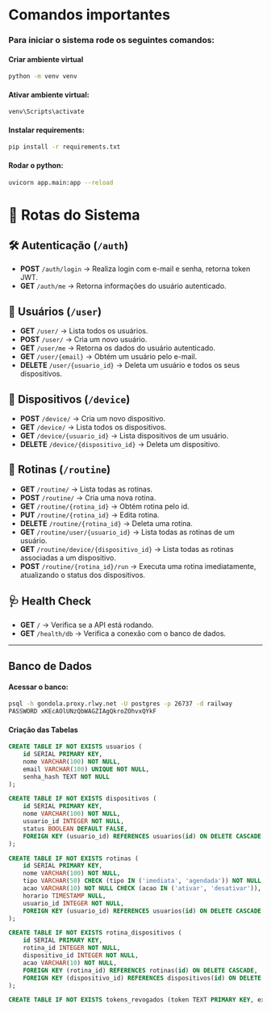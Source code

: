 # Comandos importantes


### Para iniciar o sistema rode os seguintes comandos:
#### Criar ambiente virtual
```sh
python -m venv venv
```

#### Ativar ambiente virtual:
```sh 
venv\Scripts\activate
```  

#### Instalar requirements:
```sh
pip install -r requirements.txt
```

#### Rodar o python:
```sh 
uvicorn app.main:app --reload
```  




# 📌 Rotas do Sistema

## 🛠️ Autenticação (`/auth`)
- **POST** `/auth/login` → Realiza login com e-mail e senha, retorna token JWT.  
- **GET** `/auth/me` → Retorna informações do usuário autenticado.  

## 👤 Usuários (`/user`)
- **GET** `/user/` → Lista todos os usuários.  
- **POST** `/user/` → Cria um novo usuário.  
- **GET** `/user/me` → Retorna os dados do usuário autenticado.
- **GET** `/user/{email}` → Obtém um usuário pelo e-mail.  
- **DELETE** `/user/{usuario_id}` → Deleta um usuário e todos os seus dispositivos.  

## 📱 Dispositivos (`/device`)
- **POST** `/device/` → Cria um novo dispositivo.  
- **GET** `/device/` → Lista todos os dispositivos.  
- **GET** `/device/{usuario_id}` → Lista dispositivos de um usuário.  
- **DELETE** `/device/{dispositivo_id}` → Deleta um dispositivo.  

## 🔄 Rotinas (`/routine`)
- **GET** `/routine/` → Lista todas as rotinas.  
- **POST** `/routine/` → Cria uma nova rotina.  
- **GET** `/routine/{rotina_id}` → Obtém rotina pelo id.  
- **PUT** `/routine/{rotina_id}` → Edita rotina.
- **DELETE** `/routine/{rotina_id}` → Deleta uma rotina.  
- **GET** `/routine/user/{usuario_id}` → Lista todas as rotinas de um usuário.  
- **GET** `/routine/device/{dispositivo_id}` → Lista todas as rotinas associadas a um dispositivo.  
- **POST** `/routine/{rotina_id}/run` → Executa uma rotina imediatamente, atualizando o status dos dispositivos.  

## 🩺 Health Check
- **GET** `/` → Verifica se a API está rodando.  
- **GET** `/health/db` → Verifica a conexão com o banco de dados.  

----
## Banco de Dados

#### Acessar o banco:
```sh
psql -h gondola.proxy.rlwy.net -U postgres -p 26737 -d railway
PASSWORD xKEcAOlUNzQbWAGZIAgQkroZOhvxQYkF
```
#### Criação das Tabelas
```sql
CREATE TABLE IF NOT EXISTS usuarios (
    id SERIAL PRIMARY KEY,
    nome VARCHAR(100) NOT NULL,
    email VARCHAR(100) UNIQUE NOT NULL,
    senha_hash TEXT NOT NULL
);

CREATE TABLE IF NOT EXISTS dispositivos (
    id SERIAL PRIMARY KEY,
    nome VARCHAR(100) NOT NULL,
    usuario_id INTEGER NOT NULL,
    status BOOLEAN DEFAULT FALSE,
    FOREIGN KEY (usuario_id) REFERENCES usuarios(id) ON DELETE CASCADE
);

CREATE TABLE IF NOT EXISTS rotinas (
    id SERIAL PRIMARY KEY,
    nome VARCHAR(100) NOT NULL,
    tipo VARCHAR(50) CHECK (tipo IN ('imediata', 'agendada')) NOT NULL,
    acao VARCHAR(10) NOT NULL CHECK (acao IN ('ativar', 'desativar')),
    horario TIMESTAMP NULL,
    usuario_id INTEGER NOT NULL,
    FOREIGN KEY (usuario_id) REFERENCES usuarios(id) ON DELETE CASCADE
);

CREATE TABLE IF NOT EXISTS rotina_dispositivos (
    id SERIAL PRIMARY KEY,
    rotina_id INTEGER NOT NULL,
    dispositivo_id INTEGER NOT NULL,
    acao VARCHAR(10) NOT NULL,
    FOREIGN KEY (rotina_id) REFERENCES rotinas(id) ON DELETE CASCADE,
    FOREIGN KEY (dispositivo_id) REFERENCES dispositivos(id) ON DELETE CASCADE
);

CREATE TABLE IF NOT EXISTS tokens_revogados (token TEXT PRIMARY KEY, expira_em TIMESTAMP);

```
